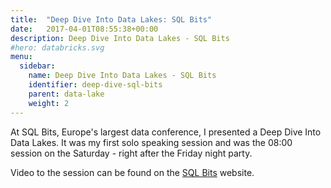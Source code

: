 ```yaml
---
title:  "Deep Dive Into Data Lakes: SQL Bits"
date:   2017-04-01T08:55:38+00:00
description: Deep Dive Into Data Lakes - SQL Bits
#hero: databricks.svg
menu:
  sidebar:
    name: Deep Dive Into Data Lakes - SQL Bits
    identifier: deep-dive-sql-bits
    parent: data-lake
    weight: 2
---
```


At SQL Bits, Europe's largest data conference, I presented a Deep Dive Into Data Lakes. It was my first solo speaking session and was the 08:00 session on the Saturday - right after the Friday night party.

Video to the session can be found on the [SQL Bits](https://sqlbits.com/Sessions/Event16/A_Deep_Dive_Into_Data_Lakes?) website.

